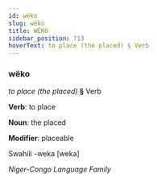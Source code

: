 ```yaml
---
id: wëko
slug: wëko
title: WËKO
sidebar_position: 713
hoverText: to place (the placed) § Verb
---
```


### wëko

*to place (the placed)* **§** Verb

**Verb**: to place

**Noun**: the placed

**Modifier**: placeable

Swahili -weka [weka]

*Niger-Congo Language Family*